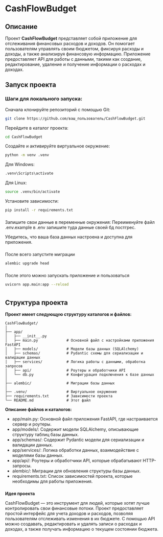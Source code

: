# CashFlowBudget

## Описание

Проект **CashFlowBudget** представляет собой приложение для отслеживания финансовых расходов и доходов. Он помогает пользователям управлять своим бюджетом, фиксируя расходы и доходы, а также анализируя финансовую информацию. Приложение предоставляет API для работы с данными, такими как создание, редактирование, удаление и получение информации о расходах и доходах.

## Запуск проекта

### Шаги для локального запуска:

Сначала клонируйте репозиторий с помощью Git:
```bash
git clone https://github.com/ваш_пользователь/CashFlowBudget.git
```

Перейдите в каталог проекта:
```bash
cd CashFlowBudget
 ```

Создайте и активируйте виртуальное окружение:
```bash
python -m venv .venv
 ```
Для Windows:
```bash 
.venv\Scripts\activate
 ```
Для Linux:
```bash 
source .venv/bin/activate
 ```

Установите зависимости:
``` bash
pip install -r requirements.txt
```
###
Запишите свои данные в переменные окружения:
Переименуйте файл .env.example в .env
запишите туда данные своей бд постгрес.

Убедитесь, что ваша база данных настроена и доступна для приложения.
###

После всего запустите миграции 
``` bash
alembic upgrade head
```

###
После этого можно запускать приложение и пользоваться

``` bash
uvicorn app.main:app --reload
```
#
## Структура проекта 
**Проект имеет следующую структуру каталогов и файлов:**
```
CashFlowBudget/
│
├── app/
│   ├── __init__.py
│   ├── main.py             # Основной файл с настройками приложения FastAPI
│   ├── models/             # Модели базы данных (SQLAlchemy)
│   ├── schemas/            # Pydantic схемы для сериализации и валидации данных
│   ├── services/           # Логика работы с данными, обработка запросов
│   ├── api/                # Роутеры и обработчики API
│   └── db.py               # Конфигурация подключения к базе данных
│
├── alembic/                # Миграции базы данных
│
├── .venv/                  # Виртуальное окружение
├── requirements.txt        # Зависимости проекта
└── README.md               # Этот файл
```

**Описание файлов и каталогов:**
  - app/main.py: Основной файл приложения FastAPI, где настраивается сервер и роутеры.
  - app/models/: Содержит модели SQLAlchemy, описывающие структуру таблиц базы данных.
  - app/schemas/: Содержит Pydantic модели для сериализации и валидации данных.
  - app/services/: Логика обработки данных, взаимодействие с моделями базы данных.
  - app/api/: Роутеры и обработчики API, которые обрабатывают HTTP-запросы.
  - alembic/: Миграции для обновления структуры базы данных.
  - requirements.txt: Список зависимостей проекта, которые необходимы для работы приложения.
###
**Идея проекта**

CashFlowBudget — это инструмент для людей, которые хотят лучше контролировать свои финансовые потоки. Проект предоставляет простой интерфейс для учета доходов и расходов, позволяя пользователям отслеживать изменения в их бюджете. С помощью API можно создавать, редактировать и удалять записи о расходах и доходах, а также получать информацию о текущем состоянии бюджета.
